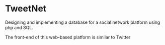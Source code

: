 # TweetNet

 Designing and implementing a database for a social network platform using php and SQL.

The front-end of this web-based platform is similar to Twitter
